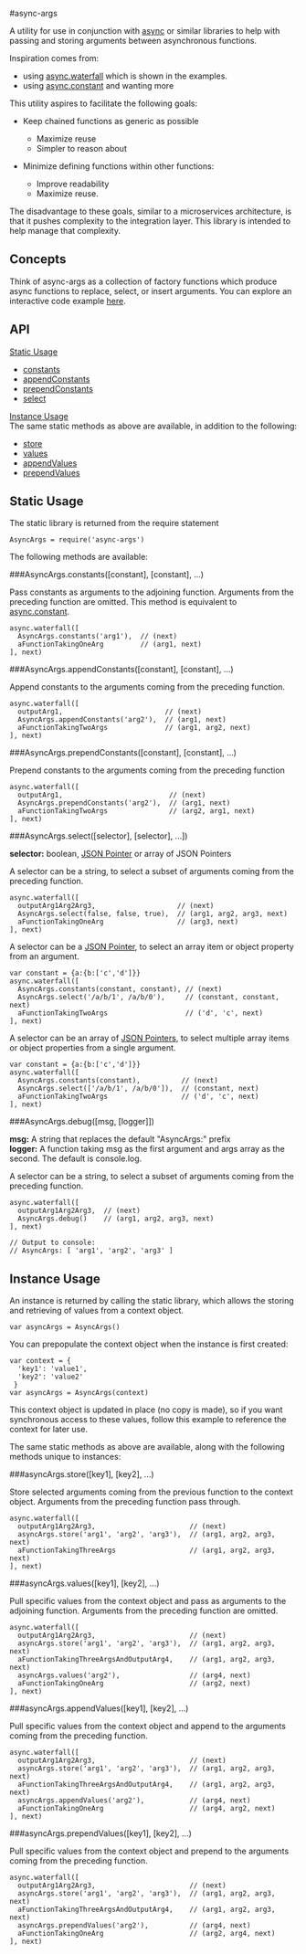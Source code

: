#async-args

A utility for use in conjunction with [async][2]
or similar libraries to help with passing and storing arguments between 
asynchronous functions.

Inspiration comes from:

 * using [async.waterfall][0] which is shown in the examples.
 * using [async.constant][1] and wanting more

This utility aspires to facilitate the following goals:

* Keep chained functions as generic as possible
    * Maximize reuse
    * Simpler to reason about
    
* Minimize defining functions within other functions:
    * Improve readability
    * Maximize reuse.

The disadvantage to these goals, similar to a microservices architecture, is 
that it pushes complexity to the integration layer.  This library is intended to 
help manage that complexity.

## Concepts

Think of async-args as a collection of factory functions which produce
async functions to replace, select, or insert arguments.  You can explore an
interactive code example [here][3].

## API

[Static Usage](#static-usage)

* [constants](#asyncargsconstantsconstant-constant-)
* [appendConstants](#asyncargsappendconstantsconstant-constant-)
* [prependConstants](#asyncargsprependconstantsconstant-constant-)
* [select](#asyncargsselectselector-selector-)

[Instance Usage](#instance-usage)  
The same static methods as above are available, in addition to the following:

* [store](#asyncargsstorekey1-key2-)
* [values](#asyncargsvalueskey1-key2-)
* [appendValues](#asyncargsappendvalueskey1-key2-)
* [prependValues](#asyncargsprependvalueskey1-key2-)

## Static Usage

The static library is returned from the require statement

    AsyncArgs = require('async-args')
    
The following methods are available:

###AsyncArgs.constants([constant], [constant], ...)

Pass constants as arguments to the adjoining function.  Arguments from the 
preceding function are omitted.  This method is equivalent to 
[async.constant][1].

    async.waterfall([
      AsyncArgs.constants('arg1'),  // (next)
      aFunctionTakingOneArg         // (arg1, next)
    ], next)


###AsyncArgs.appendConstants([constant], [constant], ...)

Append constants to the arguments coming from the preceding function.

    async.waterfall([
      outputArg1,                         // (next)
      AsyncArgs.appendConstants('arg2'),  // (arg1, next)
      aFunctionTakingTwoArgs              // (arg1, arg2, next)
    ], next)

###AsyncArgs.prependConstants([constant], [constant], ...)

Prepend constants to the arguments coming from the preceding function

    async.waterfall([
      outputArg1,                          // (next)
      AsyncArgs.prependConstants('arg2'),  // (arg1, next)
      aFunctionTakingTwoArgs               // (arg2, arg1, next)
    ], next)

###AsyncArgs.select([selector], [selector], ...])

**selector:** boolean, [JSON Pointer][4] or array of JSON Pointers

A selector can be a string, to select a subset of arguments coming from the 
preceding function.  

    async.waterfall([
      outputArg1Arg2Arg3,                    // (next)
      AsyncArgs.select(false, false, true),  // (arg1, arg2, arg3, next)
      aFunctionTakingOneArg                  // (arg3, next)
    ], next)

A selector can be a [JSON Pointer][4], to select an array item or object 
property from an argument.

    var constant = {a:{b:['c','d']}}
    async.waterfall([
      AsyncArgs.constants(constant, constant), // (next)
      AsyncArgs.select('/a/b/1', /a/b/0'),     // (constant, constant, next)
      aFunctionTakingTwoArgs                   // ('d', 'c', next)
    ], next)
    
A selector can be an array of [JSON Pointers][4], to select multiple array 
items or object properties from a single argument.

    var constant = {a:{b:['c','d']}}
    async.waterfall([
      AsyncArgs.constants(constant),          // (next)
      AsyncArgs.select(['/a/b/1', /a/b/0']),  // (constant, next)
      aFunctionTakingTwoArgs                  // ('d', 'c', next)
    ], next)

###AsyncArgs.debug([msg, [logger]])

**msg:**  A string that replaces the default "AsyncArgs:" prefix  
**logger:** A function taking msg as the first argument and args array as the 
second. The default is console.log.

A selector can be a string, to select a subset of arguments coming from the 
preceding function.  

    async.waterfall([
      outputArg1Arg2Arg3,  // (next)
      AsyncArgs.debug()    // (arg1, arg2, arg3, next)
    ], next)
    
    // Output to console:
    // AsyncArgs: [ 'arg1', 'arg2', 'arg3' ]

## Instance Usage

An instance is returned by calling the static library, which allows the storing 
and retrieving of values from a context object.

    var asyncArgs = AsyncArgs()

You can prepopulate the context object when the instance is first created:

    var context = {
      'key1': 'value1',
      'key2': 'value2'
     }
    var asyncArgs = AsyncArgs(context)

This context object is updated in place (no copy is made), so if you want 
synchronous access to these values, follow this example to reference the context 
for later use.
    
The same static methods as above are available, along with the following 
methods unique to instances:

###asyncArgs.store([key1], [key2], ...)

Store selected arguments coming from the previous function to the context 
object.  Arguments from the preceding function pass through.

    async.waterfall([
      outputArg1Arg2Arg3,                       // (next)
      asyncArgs.store('arg1', 'arg2', 'arg3'),  // (arg1, arg2, arg3, next)
      aFunctionTakingThreeArgs                  // (arg1, arg2, arg3, next)
    ], next)

###asyncArgs.values([key1], [key2], ...)

Pull specific values from the context object and pass as arguments to the 
adjoining function.  Arguments from the preceding function are omitted.

    async.waterfall([
      outputArg1Arg2Arg3,                       // (next)
      asyncArgs.store('arg1', 'arg2', 'arg3'),  // (arg1, arg2, arg3, next)
      aFunctionTakingThreeArgsAndOutputArg4,    // (arg1, arg2, arg3, next)
      asyncArgs.values('arg2'),                 // (arg4, next)
      aFunctionTakingOneArg                     // (arg2, next)     
    ], next)

###asyncArgs.appendValues([key1], [key2], ...)

Pull specific values from the context object and append to the arguments coming
from the preceding function. 

    async.waterfall([
      outputArg1Arg2Arg3,                       // (next)
      asyncArgs.store('arg1', 'arg2', 'arg3'),  // (arg1, arg2, arg3, next)
      aFunctionTakingThreeArgsAndOutputArg4,    // (arg1, arg2, arg3, next)
      asyncArgs.appendValues('arg2'),           // (arg4, next)
      aFunctionTakingOneArg                     // (arg4, arg2, next)
    ], next)

###asyncArgs.prependValues([key1], [key2], ...)

Pull specific values from the context object and prepend to the arguments coming
from the preceding function.

    async.waterfall([
      outputArg1Arg2Arg3,                       // (next)
      asyncArgs.store('arg1', 'arg2', 'arg3'),  // (arg1, arg2, arg3, next)
      aFunctionTakingThreeArgsAndOutputArg4,    // (arg1, arg2, arg3, next)
      asyncArgs.prependValues('arg2'),          // (arg4, next)
      aFunctionTakingOneArg                     // (arg2, arg4, next)
    ], next)

[0]: https://www.npmjs.com/package/async#waterfalltasks-callback
[1]: https://www.npmjs.com/package/async#constantvalues
[2]: https://www.npmjs.com/package/async
[3]: https://tonicdev.com/majgis/async-args
[4]: https://www.npmjs.com/package/jsonpointer
